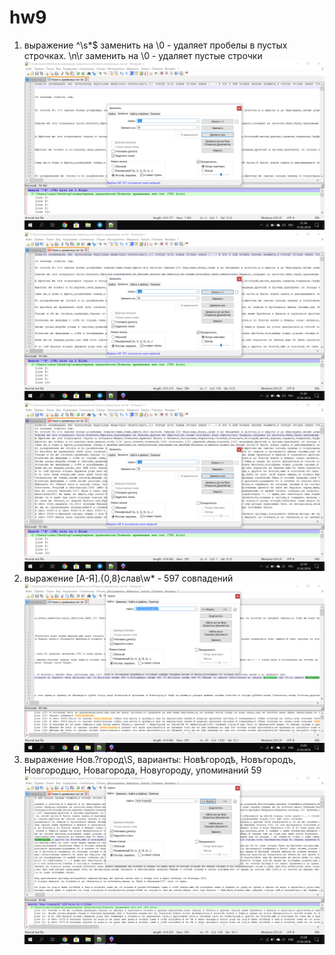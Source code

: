 # hw9
1. выражение ^\s*$ заменить на \0 - удаляет пробелы в пустых строчках. \n\r заменить на \0 - удаляет пустые строчки
![alt text](https://github.com/berniesdale/hw9/blob/master/1.png)
![alt text](https://github.com/berniesdale/hw9/blob/master/2.png)
![alt text](https://github.com/berniesdale/hw9/blob/master/3.png)
2. выражение [А-Я].{0,8}слав\w* - 597 совпадений
![alt text](https://github.com/berniesdale/hw9/blob/master/4.png)
3. выражение Нов.?город\S, варианты: Новѣгородѣ, Новъгородъ, Новгородцю, Новагорода, Новугороду, упоминаний 59
![alt text](https://github.com/berniesdale/hw9/blob/master/5.png)
